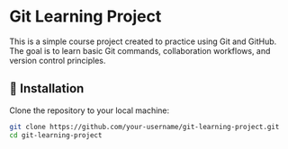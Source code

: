 # Git Learning Project

This is a simple course project created to practice using Git and GitHub.  
The goal is to learn basic Git commands, collaboration workflows, and version control principles.

## 🚀 Installation

Clone the repository to your local machine:

```bash
git clone https://github.com/your-username/git-learning-project.git
cd git-learning-project



